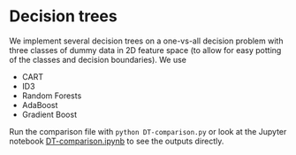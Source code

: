 # Decision trees

We implement several decision trees on a one-vs-all decision problem with three classes of dummy data in 2D feature space (to allow for easy potting of the classes and decision boundaries). We use

* CART
* ID3
* Random Forests
* AdaBoost
* Gradient Boost
  
Run the comparison file with `python DT-comparison.py` or look at the Jupyter notebook [DT-comparison.ipynb](./DT-comparison.ipynb) to see the outputs directly.

